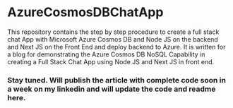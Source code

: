 # AzureCosmosDBChatApp

This repository contains the step by step procedure to create a full stack chat App with Microsoft Azure Cosmos DB and Node JS on the backend and Next JS on the Front End and deploy backend to Azure.
It is written for a blog for demonstrating the Azure Cosmos DB NoSQL Capability in creating a Full Stack Chat App using Node JS and Next JS in front end.

### Stay tuned. Will publish the article with complete code soon in a week on my linkedin and will update the code and readme here.